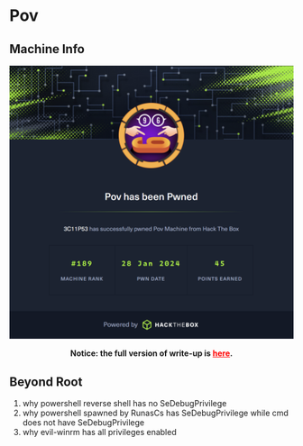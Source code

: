 # Pov

## Machine Info

![image-20240128190934277](https://raw.githubusercontent.com/zhsh9/htb-season4-imgs/main/Pov.assets/image-20240128190934277.png)

<p align="center"><strong>Notice: the full version of write-up is <a href="https://zhsh9.info/HackTheBox/2024/season4/windows/Pov/" style="color: red;">here</a>.</strong></p>

## Beyond Root

1. why powershell reverse shell has no SeDebugPrivilege
2. why powershell spawned by RunasCs has SeDebugPrivilege while cmd does not have SeDebugPrivilege
3. why evil-winrm has all privileges enabled
